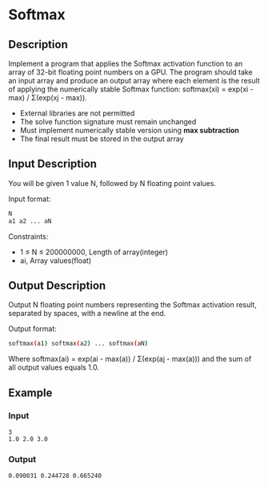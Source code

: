 # Softmax 

## Description
Implement a program that applies the Softmax activation function to an array of 32-bit floating point numbers on a GPU. The program should take an input array and produce an output array where each element is the result of applying the numerically stable Softmax function: softmax(xi) = exp(xi - max) / Σ(exp(xj - max)).

- External libraries are not permitted
- The solve function signature must remain unchanged
- Must implement numerically stable version using **max subtraction**
- The final result must be stored in the output array

## Input Description
You will be given 1 value N, followed by N floating point values.

Input format:
```bash
N
a1 a2 ... aN
```

Constraints:
- 1 ≤ N ≤ 200000000, Length of array(integer)
- ai, Array values(float)

## Output Description
Output N floating point numbers representing the Softmax activation result, separated by spaces, with a newline at the end.

Output format:
```bash
softmax(a1) softmax(a2) ... softmax(aN)
```

Where softmax(ai) = exp(ai - max(a)) / Σ(exp(aj - max(a))) and the sum of all output values equals 1.0.

## Example

### Input
```
3
1.0 2.0 3.0
```

### Output
```
0.090031 0.244728 0.665240
```